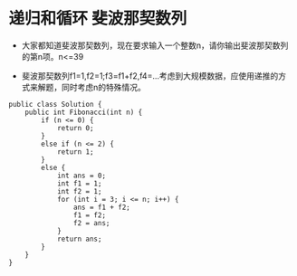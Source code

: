 # 递归和循环 斐波那契数列

* 大家都知道斐波那契数列，现在要求输入一个整数n，请你输出斐波那契数列的第n项。n<=39

* 斐波那契数列f1=1,f2=1;f3=f1+f2,f4=...考虑到大规模数据，应使用递推的方式来解题，同时考虑n的特殊情况。

```
public class Solution {
    public int Fibonacci(int n) {
		if (n <= 0) {
            return 0; 
        } 
        else if (n <= 2) {
            return 1;
        }
        else {
            int ans = 0;
            int f1 = 1;
            int f2 = 1;
            for (int i = 3; i <= n; i++) {
                ans = f1 + f2;
                f1 = f2;
                f2 = ans;
            }
            return ans;
        }
    }
}
```